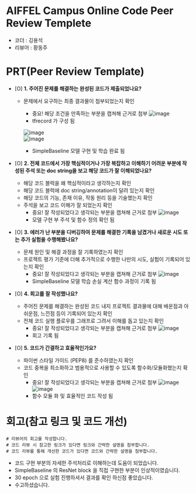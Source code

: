 # AIFFEL Campus Online Code Peer Review Templete
- 코더 : 깅용석
- 리뷰어 : 황동주


# PRT(Peer Review Template)
- [O]  **1. 주어진 문제를 해결하는 완성된 코드가 제출되었나요?**
    - 문제에서 요구하는 최종 결과물이 첨부되었는지 확인
        - 중요! 해당 조건을 만족하는 부분을 캡쳐해 근거로 첨부
        ![image](https://github.com/user-attachments/assets/e523d433-468d-4815-825a-a20097ee77e3)  
        - tfrecord 가 구성 됨
      
        ![image](https://github.com/user-attachments/assets/5139e405-4610-406d-8816-1df4f4277970)  
        ![image](https://github.com/user-attachments/assets/8a967b28-dcb4-4cc9-be10-8f8f3be34c7c)  
        - SimpleBaseline 모델 구현 및 학습 완료 됨
    
- [O]  **2. 전체 코드에서 가장 핵심적이거나 가장 복잡하고 이해하기 어려운 부분에 작성된 
주석 또는 doc string을 보고 해당 코드가 잘 이해되었나요?**
    - 해당 코드 블럭을 왜 핵심적이라고 생각하는지 확인
    - 해당 코드 블럭에 doc string/annotation이 달려 있는지 확인
    - 해당 코드의 기능, 존재 이유, 작동 원리 등을 기술했는지 확인
    - 주석을 보고 코드 이해가 잘 되었는지 확인
        - 중요! 잘 작성되었다고 생각되는 부분을 캡쳐해 근거로 첨부
        ![image](https://github.com/user-attachments/assets/9a510c79-d02a-4593-8b71-adb8a9e008b7)
        - 모델 구현 부 주석 및 함수 정의 확인 됨
        
- [O]  **3. 에러가 난 부분을 디버깅하여 문제를 해결한 기록을 남겼거나
새로운 시도 또는 추가 실험을 수행해봤나요?**
    - 문제 원인 및 해결 과정을 잘 기록하였는지 확인
    - 프로젝트 평가 기준에 더해 추가적으로 수행한 나만의 시도, 
    실험이 기록되어 있는지 확인
        - 중요! 잘 작성되었다고 생각되는 부분을 캡쳐해 근거로 첨부
        ![image](https://github.com/user-attachments/assets/1353872d-583a-4886-a985-4f82e3f096ac)
        - SimpleBaseline 모델 학습 손실 계산 함수 과정이 기록 됨

        
- [O]  **4. 회고를 잘 작성했나요?**
    - 주어진 문제를 해결하는 완성된 코드 내지 프로젝트 결과물에 대해
    배운점과 아쉬운점, 느낀점 등이 기록되어 있는지 확인
    - 전체 코드 실행 플로우를 그래프로 그려서 이해를 돕고 있는지 확인
        - 중요! 잘 작성되었다고 생각되는 부분을 캡쳐해 근거로 첨부
        ![image](https://github.com/user-attachments/assets/9575946b-fb36-4885-a54f-b87e7398cf00)
        - 회고 기록 됨

        
- [O]  **5. 코드가 간결하고 효율적인가요?**
    - 파이썬 스타일 가이드 (PEP8) 를 준수하였는지 확인
    - 코드 중복을 최소화하고 범용적으로 사용할 수 있도록 함수화/모듈화했는지 확인
        - 중요! 잘 작성되었다고 생각되는 부분을 캡쳐해 근거로 첨부
        ![image](https://github.com/user-attachments/assets/8930d2c9-1010-495b-ab2f-acc5a7298311)
        ![image](https://github.com/user-attachments/assets/2958afea-de79-432d-aae0-3057ea4f54a2)
        - 함수 모듈 화 및 효율적인 코드 작성 됨




# 회고(참고 링크 및 코드 개선)
```
# 리뷰어의 회고를 작성합니다.
# 코드 리뷰 시 참고한 링크가 있다면 링크와 간략한 설명을 첨부합니다.
# 코드 리뷰를 통해 개선한 코드가 있다면 코드와 간략한 설명을 첨부합니다.
```
- 코드 구현 부분의 자세한 주석처리로 이해하는데 도움이 되었습니다.
- SimpleBaseline 의 ResNet block 을 직접 구현한 부분이 인상적이였습니다.
- 30 epoch 으로 실험 진행하셔서 결과를 확인 하신점 좋았습니다.
- 수고하셨습니다.
